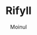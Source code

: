 ---
title: "Rifyll"
github: https://github.com/itsrifat/rifyll
demo: http://itsrifat.github.io/rifyll/
author: Moinul
ssg:
  - Jekyll
cms:
  - No Cms
---